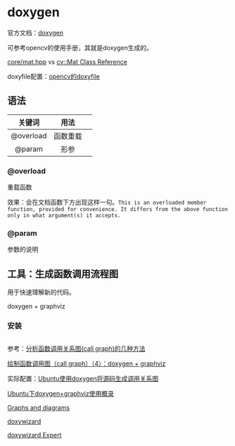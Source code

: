# doxygen

官方文档：[doxygen](http://www.doxygen.nl/index.html)

可参考opencv的使用手册，其就是doxygen生成的。

[core/mat.hpp](https://github.com/opencv/opencv/blob/3.3.1/modules/core/include/opencv2/core/mat.hpp)  vs [cv::Mat Class Reference](https://docs.opencv.org/3.3.1/d3/d63/classcv_1_1Mat.html#af1d014cecd1510cdf580bf2ed7e5aafc)


doxyfile配置：[opencv的doxyfile](https://github.com/opencv/opencv/blob/master/doc/Doxyfile.in)

## 语法

|关键词|用法||
|:---:|:---:|:---:|
|@overload|函数重载||
|@param|形参||

### @overload

重载函数

效果：会在文档函数下方出现这样一句。`This is an overloaded member function, provided for convenience. It differs from the above function only in what argument(s) it accepts.`

### @param

参数的说明





## 工具：生成函数调用流程图

用于快速理解新的代码。

doxygen + graphviz

### 安装

``` bash

```


参考：[分析函数调用关系图(call graph)的几种方法](https://blog.csdn.net/solstice/article/details/488865)

[绘制函数调用图（call graph）（4）：doxygen + graphviz](https://blog.csdn.net/benkaoya/article/details/79763668)

实际配置：[Ubuntu使用doxygen将源码生成调用关系图](https://blog.csdn.net/ZeroLiko/article/details/78162408#commentBox)

[Ubuntu下doxygen+graphviz使用概录](https://www.cnblogs.com/arnoldlu/p/11552271.html)

[Graphs and diagrams](http://www.doxygen.nl/manual/diagrams.html)

[doxywizard](http://www.doxygen.nl/manual/doxywizard_usage.html)

[doxywizard Expert](http://www.doxygen.nl/manual/config.html)


